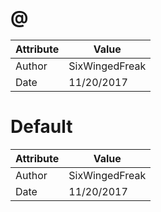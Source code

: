 # @
| Attribute | Value |
| ---  | ---     |
| Author | SixWingedFreak |
| Date | 11/20/2017 |
# Default
| Attribute | Value |
| ---  | ---     |
| Author | SixWingedFreak |
| Date | 11/20/2017 |

